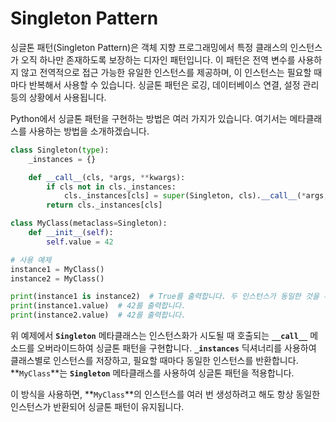 <h1>Singleton Pattern</h1>
싱글톤 패턴(Singleton Pattern)은 객체 지향 프로그래밍에서 특정 클래스의 인스턴스가 오직 하나만 존재하도록 보장하는 디자인 패턴입니다. 이 패턴은 전역 변수를 사용하지 않고 전역적으로 접근 가능한 유일한 인스턴스를 제공하며, 이 인스턴스는 필요할 때마다 반복해서 사용할 수 있습니다. 싱글톤 패턴은 로깅, 데이터베이스 연결, 설정 관리 등의 상황에서 사용됩니다.

Python에서 싱글톤 패턴을 구현하는 방법은 여러 가지가 있습니다. 여기서는 메타클래스를 사용하는 방법을 소개하겠습니다.

```python
class Singleton(type):
    _instances = {}

    def __call__(cls, *args, **kwargs):
        if cls not in cls._instances:
            cls._instances[cls] = super(Singleton, cls).__call__(*args, **kwargs)
        return cls._instances[cls]

class MyClass(metaclass=Singleton):
    def __init__(self):
        self.value = 42

# 사용 예제
instance1 = MyClass()
instance2 = MyClass()

print(instance1 is instance2)  # True를 출력합니다. 두 인스턴스가 동일한 것을 확인할 수 있습니다.
print(instance1.value)  # 42를 출력합니다.
print(instance2.value)  # 42를 출력합니다.

```

위 예제에서 **`Singleton`** 메타클래스는 인스턴스화가 시도될 때 호출되는 **`__call__`** 메소드를 오버라이드하여 싱글톤 패턴을 구현합니다. **`_instances`** 딕셔너리를 사용하여 클래스별로 인스턴스를 저장하고, 필요할 때마다 동일한 인스턴스를 반환합니다. **`MyClass`**는 **`Singleton`** 메타클래스를 사용하여 싱글톤 패턴을 적용합니다.

이 방식을 사용하면, **`MyClass`**의 인스턴스를 여러 번 생성하려고 해도 항상 동일한 인스턴스가 반환되어 싱글톤 패턴이 유지됩니다.
